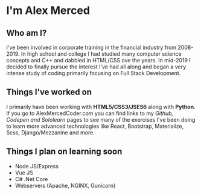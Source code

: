 # I'm Alex Merced

## Who am I?
I've been involved in corporate training in the financial industry from 2008-2019. In high school and college I had studied many computer science concepts and C++ and dabbled in HTML/CSS ove the years. In mid-2019 I decided to finally pursue the interest I've had all along and began a very intense study of coding primarily focusing on Full Stack Development.

## Things I've worked on
I primarily have been working with **HTML5/CSS3/JSES6** along with **Python**. If you go to AlexMercedCoder.com you can find links to my _Github, Codepen and Sololearn_ pages to see many of the exercises I've been doing to learn more advanced technologies like React, Bootstrap, Materialize, Scss, Django/Mezzanine and more. 

## Things I plan on learning soon
- Node.JS/Express
- Vue JS
- C# .Net Core
- Webservers (Apache, NGINX, Gunicorn)